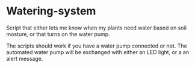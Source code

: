 # Watering-system
Script that either lets me know when my plants need water based on soil mosture, or that turns on the water pump.

The scripts should work if you have a water pump connected or not. The automated water pump will be exchanged with either an LED light, or a an alert message.
